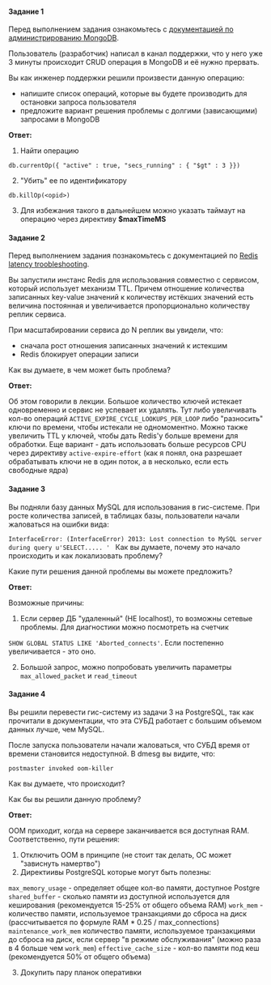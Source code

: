 #### Задание 1

Перед выполнением задания ознакомьтесь с [документацией по администрированию MongoDB](https://docs.mongodb.com/manual/administration/).

Пользователь (разработчик) написал в канал поддержки, что у него уже 3 минуты происходит CRUD операция в MongoDB и её нужно прервать.

Вы как инженер поддержки решили произвести данную операцию:

* напишите список операций, которые вы будете производить для остановки запроса пользователя
* предложите вариант решения проблемы с долгими (зависающими) запросами в MongoDB

**Ответ:**

1. Найти операцию

```
db.currentOp({ "active" : true, "secs_running" : { "$gt" : 3 }})
```

2. "Убить" ее по идентификатору

```
db.killOp(<opid>)
```

3. Для избежания такого в дальнейшем можно указать таймаут на операцию через директиву **$maxTimeMS**

#### Задание 2

Перед выполнением задания познакомьтесь с документацией по [Redis latency troobleshooting](https://redis.io/topics/latency).


Вы запустили инстанс Redis для использования совместно с сервисом, который использует механизм TTL. Причем отношение количества записанных key-value значений к количеству истёкших значений есть величина постоянная и увеличивается пропорционально количеству реплик сервиса.

При масштабировании сервиса до N реплик вы увидели, что:

* сначала рост отношения записанных значений к истекшим
* Redis блокирует операции записи

Как вы думаете, в чем может быть проблема?

**Ответ:**

Об этом говорили в лекции. Большое количество ключей истекает одновременно и сервис не успевает их удалять. Тут либо увеличивать кол-во операций `ACTIVE_EXPIRE_CYCLE_LOOKUPS_PER_LOOP` либо "разносить" ключи по времени, чтобы истекали не одномоментно. Можно также увеличить TTL у ключей, чтобы дать Redis'у больше времени для обработки. Еще вариант - дать использовать больше ресурсов CPU через директиву `active-expire-effort` (как я понял, она разрешает обрабатывать ключи не в один поток, а в несколько, если есть свободные ядра)

#### Задание 3

Вы подняли базу данных MySQL для использования в гис-системе. При росте количества записей, в таблицах базы, пользователи начали жаловаться на ошибки вида:

`InterfaceError: (InterfaceError) 2013: Lost connection to MySQL server during query u'SELECT..... '
`
Как вы думаете, почему это начало происходить и как локализовать проблему?

Какие пути решения данной проблемы вы можете предложить?

**Ответ:**

Возможные причины:

1. Если сервер ДБ "удаленный" (НЕ localhost), то возможны сетевые проблемы. Для диагностики можно посмотреть на счетчик

`SHOW GLOBAL STATUS LIKE 'Aborted_connects'`. Если постепенно увеличивается - это оно.

2. Большой запрос, можно попробовать увеличить параметры `max_allowed_packet` и `read_timeout`

#### Задание 4

Вы решили перевести гис-систему из задачи 3 на PostgreSQL, так как прочитали в документации, что эта СУБД работает с большим объемом данных лучше, чем MySQL.

После запуска пользователи начали жаловаться, что СУБД время от времени становится недоступной. В dmesg вы видите, что:

`postmaster invoked oom-killer`

Как вы думаете, что происходит?

Как бы вы решили данную проблему?

**Ответ:**

OOM приходит, когда на сервере заканчивается вся доступная RAM. Соответственно, пути решения:

1. Отключить OOM в принципе (не стоит так делать, ОС может "зависнуть намертво")
2. Директиивы PostgreSQL которые могут быть полезны:

`max_memory_usage` - определяет общее кол-во памяти, доступное Postgre
`shared_buffer` - сколько памяти из доступной используется для кеширования (рекомендуется 15-25% от общего объема RAM)
`work_mem` - количество памяти, используемое транзакциями до сброса на диск (рассчитывается по формуле RAM * 0.25 / max_connections)
`maintenance_work_mem` количество памяти, используемое транзакциями до сброса на диск, если сервер "в режиме обслуживания" (можно раза в 4 больше чем `work_mem`)
`effective_cache_size` - кол-во памяти под кеш (рекомендуется 50% от общего объема)

3. Докупить пару планок оперативки